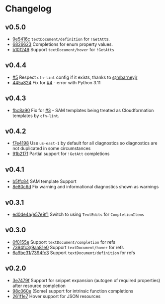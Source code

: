 # Changelog

## v0.5.0
- [9e5416c](https://github.com/LaurenceWarne/cfn-lsp-extra/commit/9e5416cb282547d0bb428e525b80619286c74c98) `textDocument/definition` for `!GetAtt`s.
- [6826623](https://github.com/LaurenceWarne/cfn-lsp-extra/commit/682662354d52252716b3cba943fb77b527039a39) Completions for enum property values.
- [b10f249](https://github.com/LaurenceWarne/cfn-lsp-extra/commit/b10f249a72e49b0b240c21f11a63a440ba58be44) Support `textDocument/hover` for `!GetAtts`

## v0.4.4
- [#5](https://github.com/LaurenceWarne/cfn-lsp-extra/pull/5) Respect `cfn-lint` config if it exists, thanks to [@mbarneyjr](https://github.com/mbarneyjr)
- [445a824](https://github.com/LaurenceWarne/cfn-lsp-extra/commit/445a8248cd03b87c5292a361a6b17fc446cb797c) Fix for [#4](https://github.com/LaurenceWarne/cfn-lsp-extra/issues/4) - error with Python 3.11

## v0.4.3
- [fbc8a90](https://github.com/LaurenceWarne/cfn-lsp-extra/commit/fbc8a906621bf7dfd2a52f3f8df1519f24c779a0) Fix for [#3](https://github.com/LaurenceWarne/cfn-lsp-extra/issues/3) - SAM templates being treated as Cloudformation templates by `cfn-lint`.

## v0.4.2
- [f7e4198](https://github.com/LaurenceWarne/cfn-lsp-extra/commit/f7e4198044b5c23601a1cb33cfa3ab4afe27be05) Use `us-east-1` by default for all diagnostics so diagnostics are not duplicated in some circumstances
- [91b217f](https://github.com/LaurenceWarne/cfn-lsp-extra/commit/91b217ffdbf8a3afd7411510e7f6e55f371fb395) Partial support for `!GetAtt` completions

## v0.4.1
- [b5ffc84](https://github.com/LaurenceWarne/cfn-lsp-extra/commit/b5ffc8411eb258bfa051b026070e59c7b2092cc3) SAM template Support
- [8e80c6d](https://github.com/LaurenceWarne/cfn-lsp-extra/commit/8e80c6daa0aaf41e717b3619c01c14c62138a194) Fix warning and informational diagnostics shown as warnings

## v0.3.1
- [ed0de4a](https://github.com/LaurenceWarne/cfn-lsp-extra/commit/ed0de4a73be454c382786e0af744d5f3262a9de2)/[e57e9f1](https://github.com/LaurenceWarne/cfn-lsp-extra/commit/ed0de4a73be454c382786e0af744d5f3262a9de2) Switch to using `TextEdits` for `CompletionItems`

## v0.3.0
- [0f0155e](https://github.com/LaurenceWarne/cfn-lsp-extra/commit/0f0155ed9f7867ab18260722e983314590bf9a2c) Support `textDocument/completion` for refs
- [7394fc3](https://github.com/LaurenceWarne/cfn-lsp-extra/commit/7394fc399fa85b7baf431644184e98cb4739dac6)/[9aa81e0](https://github.com/LaurenceWarne/cfn-lsp-extra/commit/9aa81e07ce24a3e3781cda5aef66ad22339fe177) Support `textDocument/hover` for refs
- [6a9be31](https://github.com/LaurenceWarne/cfn-lsp-extra/commit/6a9be317f7594b623c03b272012c52917c1efbe3)/[7394fc3](https://github.com/LaurenceWarne/cfn-lsp-extra/commit/7394fc399fa85b7baf431644184e98cb4739dac6) Support `textDocument/definition` for refs

## v0.2.0
- [3e7479f](https://github.com/LaurenceWarne/cfn-lsp-extra/commit/3e7479fbd0b447bdba6422afff6ddb53e4bb74b4) Support for snippet expansion (autogen of required properties) after resource completion 
- [98c060e](https://github.com/LaurenceWarne/cfn-lsp-extra/commit/98c060e12381dfd28da912c32f0cf5ba74a813c2) (Some) support for intrinsic function completions
- [261f1e7](https://github.com/LaurenceWarne/cfn-lsp-extra/commit/261f1e7018f854d14eb91b95b11eae83dc9b63d8) Hover support for JSON resources
